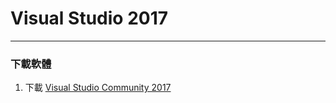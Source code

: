 # Visual Studio 2017 

<hr>

### 下載軟體

1. 下載 [Visual Studio Community 2017](https://imagine.microsoft.com/zh-tw/Catalog/Product/530)